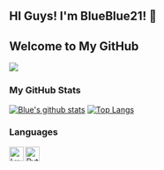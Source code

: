 ## HI Guys! I'm BlueBlue21! 👋
## Welcome to My GitHub
<img align="left" src="https://komarev.com/ghpvc/?username=blueblue21&style=flat-square"/>

<br>

### My GitHub Stats

[![Blue's github stats](https://github-readme-stats.vercel.app/api?username=BlueBlue21&show_icons=true&theme=react)](https://github.com/anuraghazra/github-readme-stats)
[![Top Langs](https://github-readme-stats.vercel.app/api/top-langs/?username=BlueBlue21&show_icons=true&theme=react&layout=compact)](https://github.com/anuraghazra/github-readme-stats)

### Languages

<img align="left" alt="Lua" width="26px" src="https://github.com/leopiccionia/programmicons/blob/master/src/lua.svg"/>
<img align="left" alt="Python" width="26px" src="https://github.com/leopiccionia/programmicons/blob/master/src/python.svg"/>
